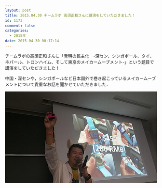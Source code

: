 ```yaml
---
layout: post
title: 2015.04.30 チームラボ 高須正和さんに講演をしていただきました！
id: 1173
comment: false
categories:
  - 2015年
date: 2015-04-30 00:17:14
---
```


チームラボの高須正和さんに「発明の民主化　-深セン、シンガポール、タイ、ネパール、トロンハイム、そして東京のメイカームーブメント-」という題目で講演をしていただきました！

中国・深センや，シンガポールなど日本国外で巻き起こっているメイカームーブメントについて貴重なお話を聞かせていただきました．

![CD1F91lUUAMx9kJ](/wp-content/uploads/2015/06/CD1F91lUUAMx9kJ.jpg)
